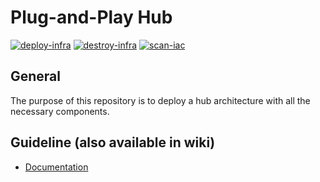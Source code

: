 # Plug-and-Play Hub

[![deploy-infra](https://github.com/christosgalano/Plug-and-Play-Hub/actions/workflows/deploy.yaml/badge.svg)](https://github.com/christosgalano/Plug-and-Play-Hub/actions/workflows/deploy.yaml)
[![destroy-infra](https://github.com/christosgalano/Plug-and-Play-Hub/actions/workflows/destroy.yaml/badge.svg)](https://github.com/christosgalano/Plug-and-Play-Hub/actions/workflows/destroy.yaml)
[![scan-iac](https://github.com/christosgalano/Plug-and-Play-Hub/actions/workflows/scan-iac.yaml/badge.svg?branch=main)](https://github.com/christosgalano/Plug-and-Play-Hub/actions/workflows/scan-iac.yaml)

## General

The purpose of this repository is to deploy a hub architecture with all the necessary components.

## Guideline (also available in wiki)

- [Documentation](docs/Documentation.md)
